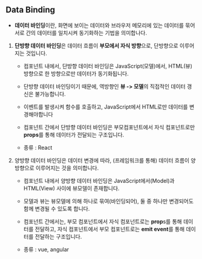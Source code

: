 ## Data Binding

- **데이터 바인딩**이란, 화면에 보이는 데이터와 브라우저 메모리에 있는 데이터를 묶어 서로 간의 데이터를 일치시켜 동기화하는 기법을 의미합나다.

1. **단방향 데이터 바인딩**은 데이터 흐름이 **부모에서 자식 방향**으로, 단방향으로 이루어지는 것입니다.
    - 컴포넌트 내에서, 단방향 데이터 바인딩은 JavaScript(모델)에서, HTML(뷰) 방향으로 한 방향으로만 데이터가 동기화됩니다.

    - 단방향 데이터 바인딩이기 때문에, 역방향인 **뷰 -> 모델**의 직접적인 데이터 갱신은 불가능합니다. 
    - 이벤트를 발생시켜 함수를 호출하고, JavaScript에서 HTML로만 데이터를 변경해야합니다

    - 컴포넌트 간에서 단방향 데이터 바인딩은 부모컴포넌트에서 자식 컴포넌트로만 **props**를 통해 데이터가 전달되는 구조입니다.
    - 종류 : React

2. 양방향 데이터 바인딩은 데이터 변경에 따라, (프레임워크를 통해) 데이터 흐름이 양방향으로 이루어지는 것을 의미합니다.
    - 컴포넌트 내에서 양방향 데이터 바인딩은 JavaScript에서(Model)과 HTML(View) 사이에 뷰모델이 존재합니다. 
    - 모델과 뷰는 뷰모델에 의해 하나로 묶여(바인딩되어), 둘 중 하나만 변경되어도 함께 변경될 수 있도록 합니다.

    - 컴포넌트 간에서는, 부모 컴포넌트에서 자식 컴포넌트로는 **prop**s를 통해 데이터를 전달하고, 
    자식 컴포넌트에서 부모 컴포넌트로는 **emit event**를 통해 데이터를 전달하는 구조입니다.

    - 종류 : vue, angular